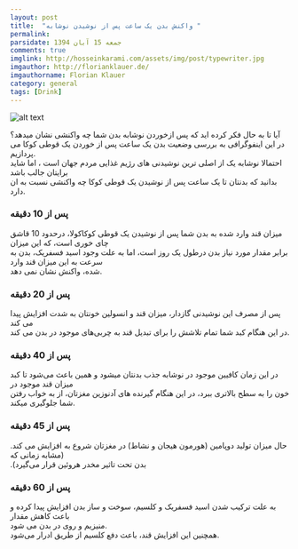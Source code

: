 ```yaml
---
layout: post
title:  "واکنش بدن یک ساعت پس از نوشیدن نوشابه "
permalink: 
parsidate: جمعه 15 آبان 1394
comments: true
imglink: http://hosseinkarami.com/assets/img/post/typewriter.jpg
imgauthor: http://florianklauer.de/
imgauthorname: Florian Klauer
category: general
tags: [Drink]
---
```


![alt text]({{site.url}}/assets/img/1.jpg)  
  
  آیا تا به حال فکر کرده اید که پس ازخوردن نوشابه بدن شما چه واکنشی نشان میدهد؟  
  در این اینفوگرافی به بررسی وضعیت بدن یک ساعت پس از خوردن یک قوطی کوکا می پردازیم.  
  احتمالا نوشابه یک از اصلی ترین نوشیدنی های رژیم غذایی مردم جهان است ، اما شاید برایتان جالب باشد  
  بدانید که بدنتان تا یک ساعت پس از نوشیدن یک قوطی کوکا چه واکنشی نسبت به ان دارد.
  ‎  

### پس از 10 دقیقه

میزان قند وارد شده به بدن شما پس از نوشیدن یک قوطی کوکاکولا، درحدود 10 قاشق چای خوری است، که این میزان   
برابر مقدار مورد نیاز بدن درطول یک روز است، اما به علت وجود اسید فسفریک، بدن به سرعت به این میزان قند وارد  
شده، واکنش نشان نمی دهد.‎

### پس از 20 دقیقه  
پس از مصرف این نوشیدنی گازدار، میزان قند و انسولین خونتان به شدت افزایش پیدا می کند‎  
در این هنگام کبد شما  تمام تلاشش را برای تبدیل قند به چربی‌های موجود در بدن می کند.

### پس از 40 دقیقه  
در این زمان کافیین موجود در نوشابه جذب بدنتان میشود و همین باعث می‌شود تا کبد میزان قند موجود در  
خون را به سطح بالاتری ببرد، در این هنگام گیرنده های آدنوزین مغزتان، از به خواب رفتن شما جلوگیری میکند.

### پس از 45 دقیقه  
حال میزان تولید دوپامین (هورمون هیجان و نشاط) در مغزتان شروع به افزایش می کند. (مشابه زمانی که  
.(بدن تحت تاثیر مخدر هروئين قرار می‌گیرد

### پس از 60 دقیقه  
به علت ترکیب شدن اسید فسفریک و کلسیم، سوخت و ساز بدن افزایش پیدا کرده و باعث کاهش مقدار  
منیزیم و روی در بدن می شود.  
همچنین این افزایش قند، باعث دفع کلسیم از طریق ادرار می‌شود.‎

‎

